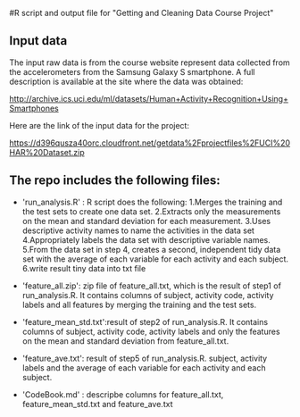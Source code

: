 #R script and output file for "Getting and Cleaning Data Course Project"

## Input data
The input raw data is from the course website represent data collected from the accelerometers from the Samsung Galaxy S smartphone. A full description is available at the site where the data was obtained:

http://archive.ics.uci.edu/ml/datasets/Human+Activity+Recognition+Using+Smartphones

Here are the link of the input data for the project:

https://d396qusza40orc.cloudfront.net/getdata%2Fprojectfiles%2FUCI%20HAR%20Dataset.zip

## The repo includes the following files:

- 'run_analysis.R' : R script does the following: 1.Merges the training and the test sets to create one data set. 2.Extracts only the measurements on the mean and standard deviation for each measurement. 3.Uses descriptive activity names to name the activities in the data set 4.Appropriately labels the data set with descriptive variable names. 5.From the data set in step 4, creates a second, independent tidy data set with the average of each variable for each activity and each subject. 6.write result tiny data into txt file

- 'feature_all.zip': zip file of feature_all.txt, which is the result of step1 of run_analysis.R. It contains columns of subject, activity code, activity labels and all features by merging the training and the test sets.

- 'feature_mean_std.txt':result of step2 of run_analysis.R. It contains columns of subject, activity code, activity labels and only the features on the mean and standard deviation from feature_all.txt.

- 'feature_ave.txt': result of step5 of run_analysis.R. subject, activity labels and  the average of each variable for each activity and each subject.

- 'CodeBook.md' : descripbe columns for feature_all.txt, feature_mean_std.txt and feature_ave.txt
